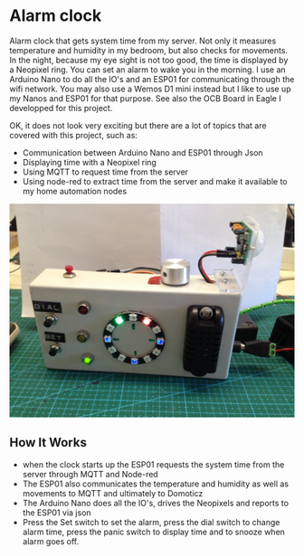 # Alarm clock
Alarm clock that gets system time from my server. Not only it measures temperature and humidity in my bedroom, but also 
checks for movements. In the night, because my eye sight is not too good, the time is displayed by a Neopixel ring. You can set
an alarm to wake you in the morning. I use an Arduino Nano to do all the IO's and an ESP01 for communicating through
the wifi network. You may also use a Wemos D1 mini instead but I like to use up my Nanos and ESP01 for that purpose.
See also the OCB Board in Eagle I developped for this project.

OK, it does not look very exciting but there are a lot of topics that are covered with this project, such as:
* Communication between Arduino Nano and ESP01 through Json
* Displaying time with a Neopixel ring
* Using MQTT to request time from the server
* Using node-red to extract time from the server and make it available to my home automation nodes


![Alarm Clock](IMG_1131.JPG)


## How It Works
- when the clock starts up the ESP01 requests the system time from the server through MQTT and Node-red
- The ESP01 also communicates the temperature and humidity as well as movements to MQTT and ultimately to Domoticz
- The Arduino Nano does all the IO's, drives the Neopixels and reports to the ESP01 via json
- Press the Set switch to set the alarm, press the dial switch to change alarm time, press the panic switch to display time
  and to snooze when alarm goes off.




